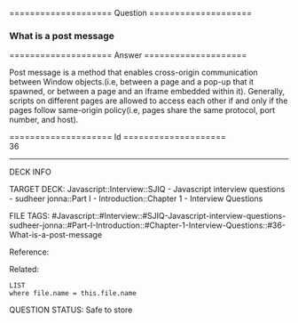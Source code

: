 ==================== Question ====================  

### What is a post message  

==================== Answer ====================  

Post message is a method that enables cross-origin communication between Window
objects.(i.e, between a page and a pop-up that it spawned, or between a page and
an iframe embedded within it). Generally, scripts on different pages are allowed
to access each other if and only if the pages follow same-origin policy(i.e,
pages share the same protocol, port number, and host).

==================== Id ====================  
36

---

DECK INFO

TARGET DECK: Javascript::Interview::SJIQ - Javascript interview questions - sudheer jonna::Part I - Introduction::Chapter 1 - Interview Questions

FILE TAGS: #Javascript::#Interview::#SJIQ-Javascript-interview-questions-sudheer-jonna::#Part-I-Introduction::#Chapter-1-Interview-Questions::#36-What-is-a-post-message

Reference:

Related:

```dataview
LIST
where file.name = this.file.name
```

QUESTION STATUS: Safe to store
